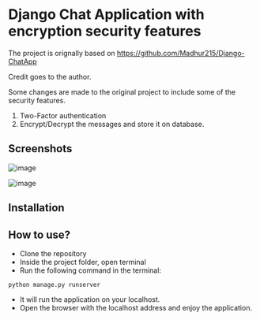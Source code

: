 
# Django Chat Application with encryption security features

The project is orignally based on
https://github.com/Madhur215/Django-ChatApp

Credit goes to the author.

Some changes are made to the original project to include some of the security 
features.
1. Two-Factor authentication
2. Encrypt/Decrypt the messages and store it on database.


## Screenshots

![image](/Images/search.jpg)

![image](/Images/chat.jpg)

## Installation
## How to use?

- Clone the repository
- Inside the project folder, open terminal
- Run the following command in the terminal:
```
python manage.py runserver
```
- It will run the application on your localhost.
- Open the browser with the localhost address and enjoy the application.